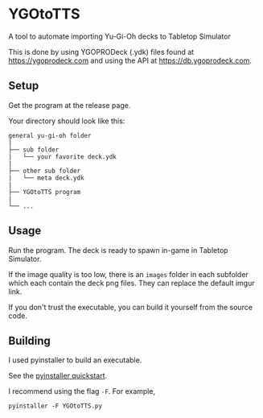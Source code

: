 # YGOtoTTS

A tool to automate importing Yu-Gi-Oh decks to Tabletop Simulator

This is done by using YGOPRODeck (.ydk) files found at <https://ygoprodeck.com> and using the API at <https://db.ygoprodeck.com>.


## Setup

Get the program at the release page.

Your directory should look like this:

```
general yu-gi-oh folder
|
├── sub folder
|   └── your favorite deck.ydk
|
├── other sub folder
|   └── meta deck.ydk
|
├── YGOtoTTS program
|
└── ...
```

## Usage

Run the program. The deck is ready to spawn in-game in Tabletop Simulator.

If the image quality is too low, there is an `images` folder in each subfolder which each contain the deck png files.
They can replace the default imgur link.

If you don't trust the executable, you can build it yourself from the source code.

## Building

I used pyinstaller to build an executable.

See the [pyinstaller quickstart](https://www.pyinstaller.org).

I recommend using the flag `-F`. For example,
```
pyinstaller -F YGOtoTTS.py
```
